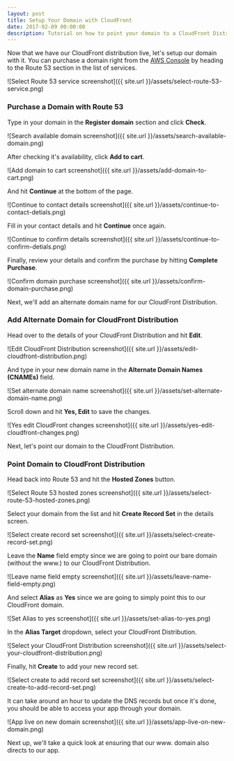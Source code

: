 ```yaml
---
layout: post
title: Setup Your Domain with CloudFront
date: 2017-02-09 00:00:00
description: Tutorial on how to point your domain to a CloudFront Distribution using AWS Route 53.
---
```


Now that we have our CloudFront distribution live, let's setup our domain with it. You can purchase a domain right from the [AWS Console](https://console.aws.amazon.com) by heading to the Route 53 section in the list of services.

![Select Route 53 service screenshot]({{ site.url }}/assets/select-route-53-service.png)

### Purchase a Domain with Route 53

Type in your domain in the **Register domain** section and click **Check**.

![Search available domain screenshot]({{ site.url }}/assets/search-available-domain.png)

After checking it's availability, click **Add to cart**.

![Add domain to cart screenshot]({{ site.url }}/assets/add-domain-to-cart.png)

And hit **Continue** at the bottom of the page.

![Continue to contact details screenshot]({{ site.url }}/assets/continue-to-contact-detials.png)

Fill in your contact details and hit **Continue** once again.

![Continue to confirm details screenshot]({{ site.url }}/assets/continue-to-confirm-detials.png)

Finally, review your details and confirm the purchase by hitting **Complete Purchase**.

![Confirm domain purchase screenshot]({{ site.url }}/assets/confirm-domain-purchase.png)

Next, we'll add an alternate domain name for our CloudFront Distribution.

### Add Alternate Domain for CloudFront Distribution

Head over to the details of your CloudFront Distribution and hit **Edit**.

![Edit CloudFront Distribution screenshot]({{ site.url }}/assets/edit-cloudfront-distribution.png)

And type in your new domain name in the **Alternate Domain Names (CNAMEs)** field.

![Set alternate domain name screenshot]({{ site.url }}/assets/set-alternate-domain-name.png)

Scroll down and hit **Yes, Edit** to save the changes.

![Yes edit CloudFront changes screenshot]({{ site.url }}/assets/yes-edit-cloudfront-changes.png)

Next, let's point our domain to the CloudFront Distribution.

### Point Domain to CloudFront Distribution

Head back into Route 53 and hit the **Hosted Zones** button.

![Select Route 53 hosted zones screenshot]({{ site.url }}/assets/select-route-53-hosted-zones.png)

Select your domain from the list and hit **Create Record Set** in the details screen.

![Select create record set screenshot]({{ site.url }}/assets/select-create-record-set.png)

Leave the **Name** field empty since we are going to point our bare domain (without the www.) to our CloudFront Distribution.

![Leave name field empty screenshot]({{ site.url }}/assets/leave-name-field-empty.png)

And select **Alias** as **Yes** since we are going to simply point this to our CloudFront domain.

![Set Alias to yes screenshot]({{ site.url }}/assets/set-alias-to-yes.png)

In the **Alias Target** dropdown, select your CloudFront Distribution.

![Select your CloudFront Distribution screenshot]({{ site.url }}/assets/select-your-cloudfront-distribution.png)

Finally, hit **Create** to add your new record set.

![Select create to add record set  screenshot]({{ site.url }}/assets/select-create-to-add-record-set.png)

It can take around an hour to update the DNS records but once it's done, you should be able to access your app through your domain.

![App live on new domain screenshot]({{ site.url }}/assets/app-live-on-new-domain.png)

Next up, we'll take a quick look at ensuring that our www. domain also directs to our app.
